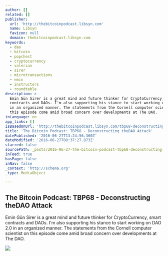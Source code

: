 ```yaml
---
author: []
related: []
publisher:
  url: 'http://thebitcoinpodcast.libsyn.com'
  name: Libsyn
  favicon: null
  domain: thebitcoinpodcast.libsyn.com
keywords:
  - dao
  - bitcoin
  - popchest
  - cryptocurrency
  - valerian
  - sirer
  - microtransactions
  - emin
  - instructors
  - roundtable
description: >-
  Emin Gün Sirer is a great mind and future thinker for CryptoCurrency, smart
  contracts and DAOs. I'm also supporting his stance to start working on DAO 2.0
  in an organized manner. The statements from the Cornell computer scientist on
  this episode come amid broad concern over developments at The DAO.
inLanguage: en
app_links: []
isBasedOnUrl: 'http://thebitcoinpodcast.libsyn.com/tbp68-deconstructing-thedao-attack'
title: 'The Bitcoin Podcast: TBP68 - Deconstructing theDAO Attack'
datePublished: '2016-06-27T13:24:56.360Z'
dateModified: '2016-06-27T08:37:27.873Z'
starred: false
sourcePath: _posts/2016-06-27-the-bitcoin-podcast-tbp68-deconstructing-thedao-attack.md
inFeed: true
hasPage: false
inNav: false
_context: 'http://schema.org'
_type: MediaObject

---
```

<article style=""><h1>The Bitcoin Podcast: TBP68 - Deconstructing theDAO Attack</h1><p>Emin Gün Sirer is a great mind and future thinker for CryptoCurrency, smart contracts and DAOs. I'm also supporting his stance to start working on DAO 2.0 in an organized manner. The statements from the Cornell computer scientist on this episode come amid broad concern over developments at The DAO.</p><img src="http://assets.libsyn.com/content/9551051?height=250&amp;width=250&amp;overlay=true" /></article>